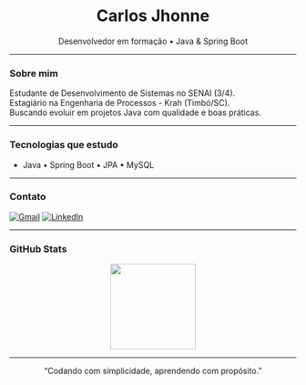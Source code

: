 <h1 align="center">Carlos Jhonne</h1>

<p align="center">
Desenvolvedor em formação • Java & Spring Boot
</p>

---

### Sobre mim

Estudante de Desenvolvimento de Sistemas no SENAI (3/4).  
Estagiário na Engenharia de Processos - Krah (Timbó/SC).  
Buscando evoluir em projetos Java com qualidade e boas práticas.

---

### Tecnologias que estudo

- Java • Spring Boot • JPA • MySQL

---

### Contato

[![Gmail](https://img.shields.io/badge/-carlosjhonne7@gmail.com-red?style=flat-square&logo=Gmail&logoColor=white)](mailto:carlosjhonne7@gmail.com)
[![LinkedIn](https://img.shields.io/badge/-LinkedIn-blue?style=flat-square&logo=linkedin&logoColor=white)](https://www.linkedin.com/in/carlos-jhonne-8096a42a5/)

---

### GitHub Stats

<p align="center">
  <img height="150em" src="https://github-readme-stats.vercel.app/api?username=JhonneSB&show_icons=true&theme=tokyonight&hide_title=true"/>
</p>

---

<p align="center">
“Codando com simplicidade, aprendendo com propósito.”
</p>
